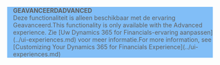 <blockquote STYLE="background: #81BEF7;border-left:None"><span data-ttu-id="df38c-101"><b>GEAVANCEERD</b></span><span class="sxs-lookup"><span data-stu-id="df38c-101"><b>ADVANCED</b></span></span><br /><span data-ttu-id="df38c-102">Deze functionaliteit is alleen beschikbaar met de ervaring Geavanceerd.</span><span class="sxs-lookup"><span data-stu-id="df38c-102">This functionality is only available with the Advanced experience.</span></span> <span data-ttu-id="df38c-103">Zie [Uw Dynamics 365 for Financials-ervaring aanpassen](../ui-experiences.md)  voor meer informatie.</span><span class="sxs-lookup"><span data-stu-id="df38c-103">For more information, see [Customizing Your Dynamics 365 for Financials Experience](../ui-experiences.md) </span></span></blockquote>
